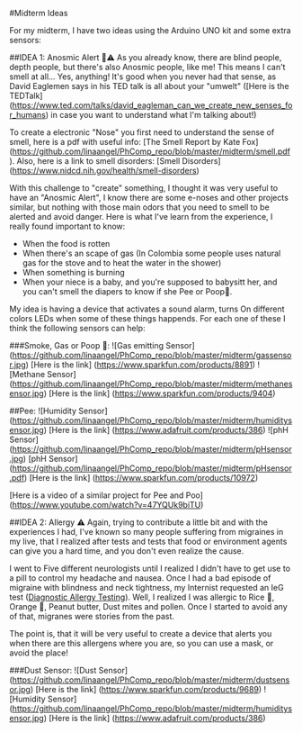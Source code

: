 #Midterm Ideas

For my midterm, I have two ideas using the Arduino UNO kit and some extra sensors:

##IDEA 1: Anosmic Alert :nose::warning:
As you already know, there are blind people, depth people, but there's also Anosmic people, like me! This means I can't smell at all... Yes, anything! It's good when you never had that sense, as David Eaglemen says in his TED talk is all about your "umwelt" ([Here is the TEDTalk] (https://www.ted.com/talks/david_eagleman_can_we_create_new_senses_for_humans) in case you want to understand what I'm talking about!)

To create a electronic "Nose" you first need to understand the sense of smell, here is a pdf with useful info: [The Smell Report by Kate Fox] (https://github.com/linaangel/PhComp_repo/blob/master/midterm/smell.pdf). Also, here is a link to smell disorders: [Smell Disorders] (https://www.nidcd.nih.gov/health/smell-disorders)

With this challenge to "create" something, I thought it was very useful to have an "Anosmic Alert", I know there are some e-noses and other projects similar, but nothing with those main odors that you need to smell to be alerted and avoid danger. Here is what I've learn from the experience, I really found important to know:

* When the food is rotten 
* When there's an scape of gas (In Colombia some people uses natural gas for the stove and to heat the water in the shower)
* When something is burning
* When your niece is a baby, and you're supposed to babysitt her, and you can't smell the diapers to know if she Pee or Poop:poop:.

My idea is having a device that activates a sound alarm, turns On different colors LEDs when some of these things happends. For each one of these I think the following sensors can help:

###Smoke, Gas or Poop :poop:: 
![Gas emitting Sensor] (https://github.com/linaangel/PhComp_repo/blob/master/midterm/gassensor.jpg) [Here is the link] (https://www.sparkfun.com/products/8891)
![Methane Sensor] (https://github.com/linaangel/PhComp_repo/blob/master/midterm/methanesensor.jpg) [Here is the link] (https://www.sparkfun.com/products/9404)

##Pee:
![Humidity Sensor] (https://github.com/linaangel/PhComp_repo/blob/master/midterm/humiditysensor.jpg) [Here is the link] (https://www.adafruit.com/products/386)
![phH Sensor] (https://github.com/linaangel/PhComp_repo/blob/master/midterm/pHsensor.jpg)
[phH Sensor] (https://github.com/linaangel/PhComp_repo/blob/master/midterm/pHsensor.pdf) [Here is the link] (https://www.sparkfun.com/products/10972)

[Here is a video of a similar project for Pee and Poo] (https://www.youtube.com/watch?v=47YQUk9biTU)

##IDEA 2: Allergy :warning:
Again, trying to contribute a little bit and with the experiences I had, I've known so many people suffering from migraines in my live, that I realized after tests and tests that food or environment agents can give you a hard time, and you don't even realize the cause. 

I went to Five different neurologists until I realized I didn't have to get use to a pill to control my headache and nausea. Once I had a bad episode of migraine with blindness and neck tightness, my Internist requested an IeG test ([Diagnostic Allergy Testing](http://emedicine.medscape.com/article/2068676-overview)). Well, I realized I was allergic to Rice :rice:, Orange :tangerine:, Peanut butter, Dust mites and pollen. Once I started to avoid any of that, migranes were stories from the past.

The point is, that it will be very useful to create a device that alerts you when there are this allergens where you are, so you can use a mask, or avoid the place!

###Dust Sensor: 
![Dust Sensor] (https://github.com/linaangel/PhComp_repo/blob/master/midterm/dustsensor.jpg) [Here is the link] (https://www.sparkfun.com/products/9689)
![Humidity Sensor] (https://github.com/linaangel/PhComp_repo/blob/master/midterm/humiditysensor.jpg) [Here is the link] (https://www.adafruit.com/products/386)

